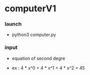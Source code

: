 # computerV1

### launch

* python3 computer.py

### input

* equation of second degre

* ex : 4 * x^0 + 4 * x^1 + 4 * x^2 = 45